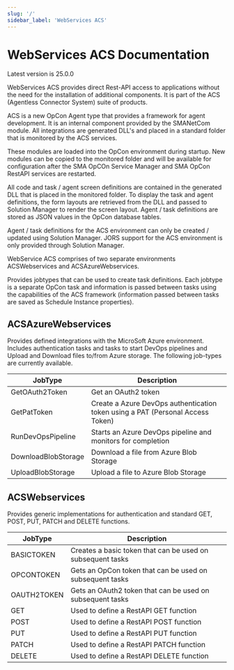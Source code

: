 ```yaml
---
slug: '/'
sidebar_label: 'WebServices ACS'
---
```


# WebServices ACS Documentation

Latest version is 25.0.0

WebServices ACS provides direct Rest-API access to applications without the need for the installation of additional components.
It is part of the ACS (Agentless Connector System) suite of products. 

ACS is a new OpCon Agent type that provides a framework for agent development. It is an internal component provided by the SMANetCom module. 
All integrations are generated DLL's and placed in a standard folder that is monitored by the ACS services.

These modules are loaded into the OpCon environment during startup. New modules can be copied to the monitored folder and will be available for 
configuration after the SMA OpCOn Service Manager and SMA OpCon RestAPI services are restarted.

All code and task / agent screen definitions are contained in the generated DLL that is placed in the monitored folder. To display the task and 
agent definitions, the form layouts are retrieved from the DLL and passed to Solution Manager to render the screen layout. Agent / task definitions are 
stored as JSON values in the OpCon database tables.

Agent / task definitions for the ACS environment can only be created / updated using Solution Manager.
JORS support for the ACS environment is only provided through Solution Manager.

WebService ACS comprises of two separate environments ACSWebservices and ACSAzureWebservices.

Provides jobtypes that can be used to create task definitions. Each jobtype is a separate OpCon task and information is passed between tasks using the
capabilities of the ACS framework (information passed between tasks are saved as Schedule Instance properties).  

## ACSAzureWebservices
Provides defined integrations with the MicroSoft Azure environment. Includes authentication tasks and tasks to start DevOps pipelines and Upload and Download files to/from Azure storage.
The following job-types are currently available.

JobType              | Description
---------------------|------------
GetOAuth2Token       | Get an OAuth2 token 
GetPatToken          | Create a Azure DevOps authentication token using a PAT (Personal Access Token)
RunDevOpsPipeline    | Starts an Azure DevOps pipeline and monitors for completion
DownloadBlobStorage  | Download a file from Azure Blob Storage
UploadBlobStorage    | Upload a file to Azure Blob Storage

## ACSWebservices
Provides generic implementations for authentication and standard GET, POST, PUT, PATCH and DELETE functions.

JobType              | Description
---------------------|------------
BASICTOKEN           | Creates a basic token that can be used on subsequent tasks
OPCONTOKEN           | Gets an OpCon token that can be used on subsequent tasks
OAUTH2TOKEN          | Gets an OAuth2 token that can be used on subsequent tasks
GET                  | Used to define a RestAPI GET function
POST                 | Used to define a RestAPI POST function
PUT                  | Used to define a RestAPI PUT function
PATCH                | Used to define a RestAPI PATCH function
DELETE               | Used to define a RestAPI DELETE function

